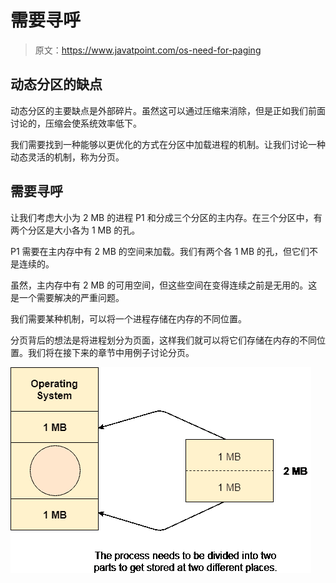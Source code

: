 # 需要寻呼

> 原文：<https://www.javatpoint.com/os-need-for-paging>

## 动态分区的缺点

动态分区的主要缺点是外部碎片。虽然这可以通过压缩来消除，但是正如我们前面讨论的，压缩会使系统效率低下。

我们需要找到一种能够以更优化的方式在分区中加载进程的机制。让我们讨论一种动态灵活的机制，称为分页。

## 需要寻呼

让我们考虑大小为 2 MB 的进程 P1 和分成三个分区的主内存。在三个分区中，有两个分区是大小各为 1 MB 的孔。

P1 需要在主内存中有 2 MB 的空间来加载。我们有两个各 1 MB 的孔，但它们不是连续的。

虽然，主内存中有 2 MB 的可用空间，但这些空间在变得连续之前是无用的。这是一个需要解决的严重问题。

我们需要某种机制，可以将一个进程存储在内存的不同位置。

分页背后的想法是将进程划分为页面，这样我们就可以将它们存储在内存的不同位置。我们将在接下来的章节中用例子讨论分页。

![OS Need for Paging](img/9aded40dfd5ba77e759f322366ed2605.png)